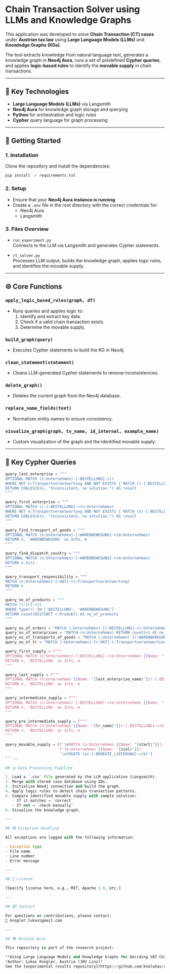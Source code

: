 # Chain Transaction Solver using LLMs and Knowledge Graphs

This application was developed to solve **Chain Transaction (CT) cases** under **Austrian tax law** using **Large Language Models (LLMs)** and **Knowledge Graphs (KGs)**.

The tool extracts knowledge from natural language text, generates a knowledge graph in **Neo4j Aura**, runs a set of predefined **Cypher queries**, and applies **logic-based rules** to identify the **movable supply** in chain transactions.

---

## 🧠 Key Technologies

- **Large Language Models (LLMs)** via Langsmith
- **Neo4j Aura** for knowledge graph storage and querying
- **Python** for orchestration and logic rules
- **Cypher** query language for graph processing

---

## 🚀 Getting Started

### 1. Installation

Clone the repository and install the dependencies:

```bash
pip install -r requirements.txt
```

### 2. Setup

- Ensure that your **Neo4j Aura instance is running**.
- Create a `.env` file in the root directory with the correct credentials for:
  - Neo4j Aura
  - Langsmith

### 3. Files Overview

- `run_experiment.py`  
  Connects to the LLM via Langsmith and generates Cypher statements.

- `ct_solver.py`  
  Processes LLM output, builds the knowledge graph, applies logic rules, and identifies the movable supply.

---

## ⚙️ Core Functions

### `apply_logic_based_rules(graph, df)`
- Runs queries and applies logic to:
  1. Identify and extract key data.
  2. Check if a valid chain transaction exists.
  3. Determine the movable supply.

### `build_graph(query)`
- Executes Cypher statements to build the KG in Neo4j.

### `clean_statement(statement)`
- Cleans LLM-generated Cypher statements to remove inconsistencies.

### `delete_graph()`
- Deletes the current graph from the Neo4j database.

### `replace_name_fields(text)`
- Normalizes entity names to ensure consistency.

### `visualize_graph(graph, tv_name, id_internal, example_name)`
- Custom visualization of the graph and the identified movable supply.

---

## 🧾 Key Cypher Queries

```python
query_last_enterprise = """
OPTIONAL MATCH (n:Unternehmen)-[:BESTELLUNG]->() 
WHERE NOT n:Transportverantwortung AND NOT EXISTS { MATCH ()-[:BESTELLUNG]->(n) } 
RETURN COALESCE(n, "Inconsistent, no solution.") AS result
"""

query_first_enterprise = """
OPTIONAL MATCH ()-[:BESTELLUNG]->(n:Unternehmen)
WHERE NOT n:Transportverantwortung AND NOT EXISTS { MATCH (n)-[:BESTELLUNG]->() } 
RETURN COALESCE(n, "Inconsistent, no solution.") AS result
"""

query_find_transport_of_goods = """
OPTIONAL MATCH (n:Unternehmen)-[:WARENBEWEGUNG]->(m:Unternehmen) 
RETURN n, 'WARENBEWEGUNG' as Info, m
"""

query_find_dispatch_country = """
OPTIONAL MATCH (n:Unternehmen)-[:WARENBEWEGUNG]->(m:Unternehmen) 
RETURN n.Sitz
"""

query_transport_responsibility = """
MATCH (n:Unternehmen)-[:HAT]->(:Transportverantwortung)
RETURN n
"""

query_no_of_products = """
MATCH ()-[r]->()
WHERE type(r) IN ['BESTELLUNG', 'WARENBEWEGUNG']
RETURN count(DISTINCT r.Produkt) AS no_of_products
"""

query_no_of_orders = "MATCH (:Unternehmen)-[r:BESTELLUNG]->(:Unternehmen) RETURN count(r) AS no_of_orders"
query_no_of_enterprises = "MATCH (n:Unternehmen) RETURN count(n) AS no_of_enterprises"
query_no_of_transports_of_goods = "MATCH (:Unternehmen)-[r:WARENBEWEGUNG]->(:Unternehmen) RETURN count(r) AS no_of_transports_of_goods"
query_no_of_tr = "MATCH (:Unternehmen)-[r:HAT]-(:Transportverantwortung) RETURN count(r) AS no_of_tr"

query_first_supply = f"""
OPTIONAL MATCH (n:Unternehmen)-[:BESTELLUNG]->(m:Unternehmen {{Name: "{first_enterprise_name}"}})
RETURN n, 'BESTELLUNG' as Info, m
"""

query_last_supply = f"""
OPTIONAL MATCH (n:Unternehmen {{Name: "{last_enterprise_name}"}})-[:BESTELLUNG]->(m:Unternehmen)
RETURN n, 'BESTELLUNG' as Info, m
"""

query_intermediate_supply = f"""
OPTIONAL MATCH (n:Unternehmen)-[:BESTELLUNG]->(m:Unternehmen {{Name: "{tr_name}"}})
RETURN n, 'BESTELLUNG' as Info, m
"""

query_pre_intermediate_supply = f"""
OPTIONAL MATCH (n:Unternehmen {{Name: "{tr_name}"}})-[:BESTELLUNG]->(m:Unternehmen)
RETURN n, 'BESTELLUNG' as Info, m
"""

query_movable_supply = (f'\nMATCH (a:Unternehmen {{Name: "{start}"}}),'
                        f'(b:Unternehmen {{Name: "{ziel}"}})'
                        '\nCREATE (a)-[:BEWEGTE_LIEFERUNG]->(b)')
```---

## 📊 Data Processing Pipeline

1. Load a `.csv` file generated by the LLM application (Langsmith).
2. Merge with stored case database using IDs.
3. Initialize Neo4j connection and build the graph.
4. Apply logic rules to detect chain transaction patterns.
5. Compare identified movable supply with sample solution:
   - If it matches → `correct`
   - If not → `check manually` 
6. Visualize the knowledge graph.

---

## 🛠️ Exception Handling

All exceptions are logged with the following information:

- Exception type
- File name
- Line number
- Error message

---

## 📄 License

[Specify license here, e.g., MIT, Apache 2.0, etc.]

---

## 📬 Contact

For questions or contributions, please contact:  
📧 knogler.lukas@gmail.com

---

## 📚 Related Work

This repository is part of the research project:

**Using Large Language Models and Knowledge Graphs for Deciding VAT Chain-Transaction Cases in Austrian Tax Law**  
*Author: Lukas Knogler, Austria (JKU Linz)*  
See the [experimental results repository](https://github.com/knolukas/ct-solver-results.git) for more.
